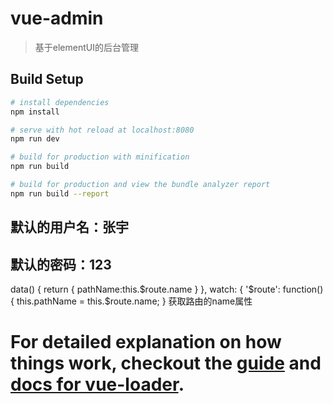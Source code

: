 # vue-admin

> 基于elementUI的后台管理

## Build Setup

``` bash
# install dependencies
npm install

# serve with hot reload at localhost:8080
npm run dev

# build for production with minification
npm run build

# build for production and view the bundle analyzer report
npm run build --report
```
## 默认的用户名：张宇
## 默认的密码：123

data() {
      return {
        pathName:this.$route.name
      }
  },
watch: {
    '$route': function(){
      this.pathName = this.$route.name;
 }
获取路由的name属性

# For detailed explanation on how things work, checkout the [guide](http://vuejs-templates.github.io/webpack/) and [docs for vue-loader](http://vuejs.github.io/vue-loader).
